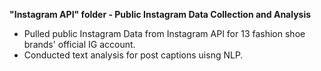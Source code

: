 **"Instagram API" folder - Public Instagram Data Collection and Analysis**
  * Pulled public Instagram Data from Instagram API for 13 fashion shoe brands' official IG account.
  * Conducted text analysis for post captions uisng NLP.
